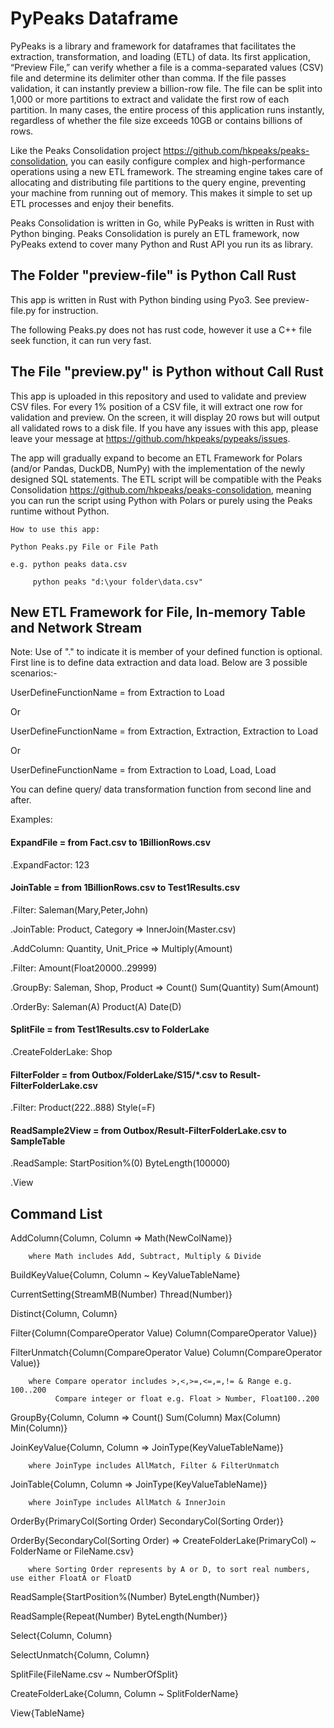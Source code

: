 # PyPeaks Dataframe
PyPeaks is a library and framework for dataframes that facilitates the extraction, transformation, and loading (ETL) of data. Its first application, “Preview File,” can verify whether a file is a comma-separated values (CSV) file and determine its delimiter other than comma. If the file passes validation, it can instantly preview a billion-row file. The file can be split into 1,000 or more partitions to extract and validate the first row of each partition. In many cases, the entire process of this application runs instantly, regardless of whether the file size exceeds 10GB or contains billions of rows.

Like the Peaks Consolidation project https://github.com/hkpeaks/peaks-consolidation, you can easily configure complex and high-performance operations using a new ETL framework. The streaming engine takes care of allocating and distributing file partitions to the query engine, preventing your machine from running out of memory. This makes it simple to set up ETL processes and enjoy their benefits.

Peaks Consolidation is written in Go, while PyPeaks is written in Rust with Python binging.
Peaks Consolidation is purely an ETL framework, now PyPeaks extend to cover many Python and Rust API you run its as library.

## The Folder "preview-file" is Python Call Rust 

This app is written in Rust with Python binding using Pyo3. See preview-file.py for instruction.

The following Peaks.py does not has rust code, however it use a C++ file seek function, it can run very fast.

## The File "preview.py" is Python without Call Rust
This app is uploaded in this repository and used to validate and preview CSV files. For every 1% position of a CSV file, it will extract one row for validation and preview. On the screen, it will display 20 rows but will output all validated rows to a disk file. If you have any issues with this app, please leave your message at    https://github.com/hkpeaks/pypeaks/issues. 

The app will gradually expand to become an ETL Framework for Polars (and/or Pandas, DuckDB, NumPy) with the implementation of the newly designed SQL statements. The ETL script will be compatible with the Peaks Consolidation https://github.com/hkpeaks/peaks-consolidation, meaning you can run the script using Python with Polars or purely using the Peaks runtime without Python.
    
    How to use this app:

    Python Peaks.py File or File Path

    e.g. python peaks data.csv

         python peaks "d:\your folder\data.csv"

## New ETL Framework for File, In-memory Table and Network Stream

Note: Use of "." to indicate it is member of your defined function is optional. 
First line is to define data extraction and data load. Below are 3 possible scenarios:-

UserDefineFunctionName = from Extraction to Load

Or 

UserDefineFunctionName = from Extraction, Extraction, Extraction to Load

Or

UserDefineFunctionName = from Extraction to Load, Load, Load

You can define query/ data transformation function from second line and after.

Examples:

#### ExpandFile = from Fact.csv to 1BillionRows.csv

.ExpandFactor: 123

#### JoinTable = from 1BillionRows.csv to Test1Results.csv

.Filter: Saleman(Mary,Peter,John)

.JoinTable: Product, Category => InnerJoin(Master.csv)

.AddColumn: Quantity, Unit_Price => Multiply(Amount)

.Filter: Amount(Float20000..29999)

.GroupBy: Saleman, Shop, Product => Count() Sum(Quantity) Sum(Amount)

.OrderBy: Saleman(A) Product(A) Date(D)

#### SplitFile = from Test1Results.csv to FolderLake

.CreateFolderLake: Shop

#### FilterFolder = from Outbox/FolderLake/S15/*.csv to Result-FilterFolderLake.csv

.Filter: Product(222..888) Style(=F)

#### ReadSample2View = from Outbox/Result-FilterFolderLake.csv to SampleTable

.ReadSample: StartPosition%(0) ByteLength(100000)

.View
## Command List

   AddColumn{Column, Column => Math(NewColName)} 
   
        where Math includes Add, Subtract, Multiply & Divide
    
   BuildKeyValue{Column, Column ~ KeyValueTableName}
   
   CurrentSetting{StreamMB(Number) Thread(Number)}
  
   Distinct{Column, Column}
 
   Filter{Column(CompareOperator Value) Column(CompareOperator Value)}
 
   FilterUnmatch{Column(CompareOperator Value) Column(CompareOperator Value)}

        where Compare operator includes >,<,>=,<=,=,!= & Range e.g. 100..200
              Compare integer or float e.g. Float > Number, Float100..200
   
   GroupBy{Column, Column => Count() Sum(Column) Max(Column) Min(Column)}
   
   JoinKeyValue{Column, Column => JoinType(KeyValueTableName)} 
        
        where JoinType includes AllMatch, Filter & FilterUnmatch
   
   JoinTable{Column, Column => JoinType(KeyValueTableName)}

        where JoinType includes AllMatch & InnerJoin
   
   OrderBy{PrimaryCol(Sorting Order) SecondaryCol(Sorting Order)}       
  
   OrderBy{SecondaryCol(Sorting Order) => CreateFolderLake(PrimaryCol) ~ FolderName or FileName.csv}

        where Sorting Order represents by A or D, to sort real numbers, use either FloatA or FloatD
   
   ReadSample{StartPosition%(Number) ByteLength(Number)}
   
   ReadSample{Repeat(Number) ByteLength(Number)}   
   
   Select{Column, Column}
   
   SelectUnmatch{Column, Column}
   
   SplitFile{FileName.csv ~ NumberOfSplit}
   
   CreateFolderLake{Column, Column ~ SplitFolderName}
   
   View{TableName}
